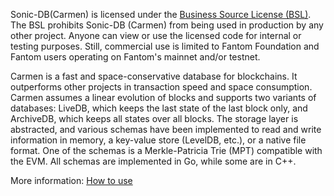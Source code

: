 Sonic-DB(Carmen) is licensed under the [Business Source License (BSL)](LICENSE). 
The BSL prohibits Sonic-DB (Carmen) from being used in production by any other project. 
Anyone can view or use the licensed code for internal or testing purposes. 
Still, commercial use is limited to Fantom Foundation and Fantom users operating on Fantom's mainnet and/or testnet.

Carmen is a fast and space-conservative database for blockchains. 
It outperforms other projects in transaction speed and space consumption. 
Carmen assumes a linear evolution of blocks and supports two variants of databases: 
LiveDB, which keeps the last state of the last block only, and ArchiveDB, 
which keeps all states over all blocks. 
The storage layer is abstracted, and various schemas have been implemented 
to read and write information in memory, a key-value store (LevelDB, etc.), 
or a native file format. 
One of the schemas is a Merkle-Patricia Trie (MPT) compatible with the EVM. 
All schemas are implemented in Go, while some are in C++.

More information: [How to use](doc/overview.md)